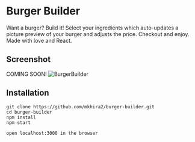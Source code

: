 # Burger Builder

Want a burger? Build it! Select your ingredients which auto-updates a picture preview of your burger and adjusts the price. Checkout and enjoy. Made with love and React.

## Screenshot
COMING SOON!
![BurgerBuilder](/src/assets/images/hashiru.png)

## Installation

```
git clone https://github.com/mkhira2/burger-builder.git
cd burger-builder
npm install
npm start

open localhost:3000 in the browser
```